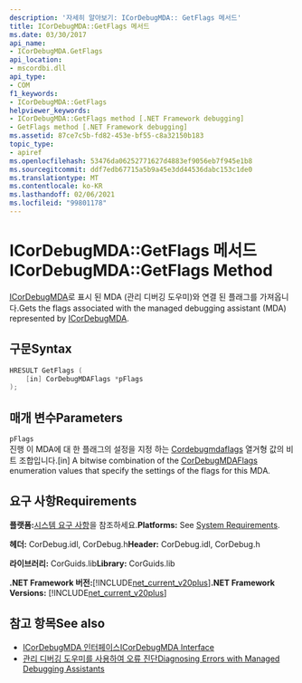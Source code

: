 ```yaml
---
description: '자세히 알아보기: ICorDebugMDA:: GetFlags 메서드'
title: ICorDebugMDA::GetFlags 메서드
ms.date: 03/30/2017
api_name:
- ICorDebugMDA.GetFlags
api_location:
- mscordbi.dll
api_type:
- COM
f1_keywords:
- ICorDebugMDA::GetFlags
helpviewer_keywords:
- ICorDebugMDA::GetFlags method [.NET Framework debugging]
- GetFlags method [.NET Framework debugging]
ms.assetid: 87ce7c5b-fd82-453e-bf55-c8a32150b183
topic_type:
- apiref
ms.openlocfilehash: 53476da06252771627d4883ef9056eb7f945e1b8
ms.sourcegitcommit: ddf7edb67715a5b9a45e3dd44536dabc153c1de0
ms.translationtype: MT
ms.contentlocale: ko-KR
ms.lasthandoff: 02/06/2021
ms.locfileid: "99801178"
---
```

# <a name="icordebugmdagetflags-method"></a><span data-ttu-id="eb492-103">ICorDebugMDA::GetFlags 메서드</span><span class="sxs-lookup"><span data-stu-id="eb492-103">ICorDebugMDA::GetFlags Method</span></span>

<span data-ttu-id="eb492-104">[ICorDebugMDA](icordebugmda-interface.md)로 표시 된 MDA (관리 디버깅 도우미)와 연결 된 플래그를 가져옵니다.</span><span class="sxs-lookup"><span data-stu-id="eb492-104">Gets the flags associated with the managed debugging assistant (MDA) represented by [ICorDebugMDA](icordebugmda-interface.md).</span></span>  
  
## <a name="syntax"></a><span data-ttu-id="eb492-105">구문</span><span class="sxs-lookup"><span data-stu-id="eb492-105">Syntax</span></span>  
  
```cpp  
HRESULT GetFlags (  
    [in] CorDebugMDAFlags *pFlags  
);  
```  
  
## <a name="parameters"></a><span data-ttu-id="eb492-106">매개 변수</span><span class="sxs-lookup"><span data-stu-id="eb492-106">Parameters</span></span>  

 `pFlags`  
 <span data-ttu-id="eb492-107">진행 이 MDA에 대 한 플래그의 설정을 지정 하는 [Cordebugmdaflags](cordebugmdaflags-enumeration.md) 열거형 값의 비트 조합입니다.</span><span class="sxs-lookup"><span data-stu-id="eb492-107">[in] A bitwise combination of the [CorDebugMDAFlags](cordebugmdaflags-enumeration.md) enumeration values that specify the settings of the flags for this MDA.</span></span>  
  
## <a name="requirements"></a><span data-ttu-id="eb492-108">요구 사항</span><span class="sxs-lookup"><span data-stu-id="eb492-108">Requirements</span></span>  

 <span data-ttu-id="eb492-109">**플랫폼:**[시스템 요구 사항](../../get-started/system-requirements.md)을 참조하세요.</span><span class="sxs-lookup"><span data-stu-id="eb492-109">**Platforms:** See [System Requirements](../../get-started/system-requirements.md).</span></span>  
  
 <span data-ttu-id="eb492-110">**헤더:** CorDebug.idl, CorDebug.h</span><span class="sxs-lookup"><span data-stu-id="eb492-110">**Header:** CorDebug.idl, CorDebug.h</span></span>  
  
 <span data-ttu-id="eb492-111">**라이브러리:** CorGuids.lib</span><span class="sxs-lookup"><span data-stu-id="eb492-111">**Library:** CorGuids.lib</span></span>  
  
 <span data-ttu-id="eb492-112">**.NET Framework 버전:**[!INCLUDE[net_current_v20plus](../../../../includes/net-current-v20plus-md.md)]</span><span class="sxs-lookup"><span data-stu-id="eb492-112">**.NET Framework Versions:** [!INCLUDE[net_current_v20plus](../../../../includes/net-current-v20plus-md.md)]</span></span>  
  
## <a name="see-also"></a><span data-ttu-id="eb492-113">참고 항목</span><span class="sxs-lookup"><span data-stu-id="eb492-113">See also</span></span>

- [<span data-ttu-id="eb492-114">ICorDebugMDA 인터페이스</span><span class="sxs-lookup"><span data-stu-id="eb492-114">ICorDebugMDA Interface</span></span>](icordebugmda-interface.md)
- [<span data-ttu-id="eb492-115">관리 디버깅 도우미를 사용하여 오류 진단</span><span class="sxs-lookup"><span data-stu-id="eb492-115">Diagnosing Errors with Managed Debugging Assistants</span></span>](../../debug-trace-profile/diagnosing-errors-with-managed-debugging-assistants.md)
